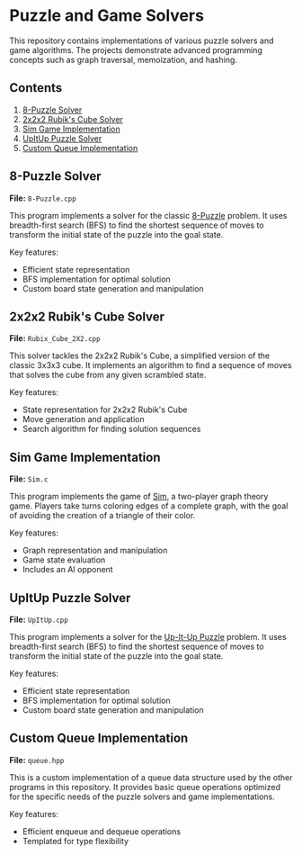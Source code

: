 # Puzzle and Game Solvers

This repository contains implementations of various puzzle solvers and game algorithms. The projects demonstrate advanced programming concepts such as graph traversal, memoization, and hashing.

## Contents                                                           

1. [8-Puzzle Solver](#8-puzzle-solver)
2. [2x2x2 Rubik's Cube Solver](#2x2x2-rubiks-cube-solver)
3. [Sim Game Implementation](#sim-game-implementation)
4. [UpItUp Puzzle Solver](#upitup-puzzle-solver)
5. [Custom Queue Implementation](#custom-queue-implementation)

## 8-Puzzle Solver

**File:** `8-Puzzle.cpp`

This program implements a solver for the classic [8-Puzzle](https://www.geeksforgeeks.org/8-puzzle-problem-using-branch-and-bound/) problem. It uses breadth-first search (BFS) to find the shortest sequence of moves to transform the initial state of the puzzle into the goal state.

Key features:
- Efficient state representation
- BFS implementation for optimal solution
- Custom board state generation and manipulation

## 2x2x2 Rubik's Cube Solver

**File:** `Rubix_Cube_2X2.cpp`

This solver tackles the 2x2x2 Rubik's Cube, a simplified version of the classic 3x3x3 cube. It implements an algorithm to find a sequence of moves that solves the cube from any given scrambled state.

Key features:
- State representation for 2x2x2 Rubik's Cube
- Move generation and application
- Search algorithm for finding solution sequences

## Sim Game Implementation

**File:** `Sim.c`

This program implements the game of [Sim](https://en.wikipedia.org/wiki/Sim_(game)), a two-player graph theory game. Players take turns coloring edges of a complete graph, with the goal of avoiding the creation of a triangle of their color.

Key features:
- Graph representation and manipulation
- Game state evaluation
- Includes an AI opponent

## UpItUp Puzzle Solver

**File:** `UpItUp.cpp`

This program implements a solver for the [Up-It-Up Puzzle](https://www.youtube.com/watch?v=HqhC5u0uPi4) problem. It uses breadth-first search (BFS) to find the shortest sequence of moves to transform the initial state of the puzzle into the goal state.

Key features:
- Efficient state representation
- BFS implementation for optimal solution
- Custom board state generation and manipulation

## Custom Queue Implementation

**File:** `queue.hpp`

This is a custom implementation of a queue data structure used by the other programs in this repository. It provides basic queue operations optimized for the specific needs of the puzzle solvers and game implementations.

Key features:
- Efficient enqueue and dequeue operations
- Templated for type flexibility
